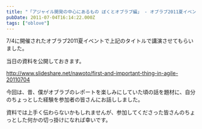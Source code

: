 ```yaml
---
title: "「アジャイル開発の中心にあるもの ぼくとオブラブ編」 - オブラブ2011夏イベント"
pubDate: 2011-07-04T16:14:22.000Z
tags: ["oblove"]
---
```


7/4に開催されたオブラブ2011夏イベントで上記のタイトルで講演させてもらいました。

当日の資料を公開しておきます。

http://www.slideshare.net/nawoto/first-and-important-thing-in-agile-20110704

今回は、昔、僕がオブラブのレポートを楽しみにしていた頃の話を題材に、自分のちょっとした経験を参加者の皆さんにお話ししました。

資料では上手く伝わらないかもしれませんが、参加してくださった皆さんのちょっとした何かの切っ掛けになれば幸いです。